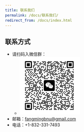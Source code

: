 ```yaml
---
title: 联系我们
permalink: /docs/联系我们/
redirect_from: /docs/index.html
---
```


## 联系方式
* 请扫码入微信群：
  * <img src="/img/微信群.jpg" width="200px" />
* 邮箱：fangmingbnu@gmail.com
* 电话：+1-832-331-7493

